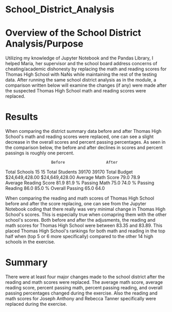# School_District_Analysis
# Overview of the School District Analysis/Purpose
Utilizing my knowledge of Jupyter Notebook and the Pandas Library, I helped Maria, her supervisor and the school board address concerns of cheating/academic dishonesty by replacing the math and reading scores for Thomas High School with NaNs while maintaining the rest of the testing data.  After running the same school district analysis as in the module, a comparison written below will examine the changes (if any) were made after the suspected Thomas High School math and reading scores were replaced.

# Results
When comparing the district summary data before and after Thomas High School's math and reading scores were replaced, one can see a slight decrease in the overall scores and percent passing percentages.  As seen in the comparison below, the before and after declines in scores and percent passings is roughly one percent.

                        Before                  After
Total Schools           15                      15
Total Students          39170                   39170
Total Budget            $24,649,428.00          $24,649,428.00
Average Math Score      79.0                    78.9      
Average Reading Score   81.9                    81.9
% Passing Math          75.0                    74.0
% Passing Reading       86.0                    85.0
% Overall Passing       65.0                    64.0

When comparing the reading and math scores of Thomas High School before and after the score replacing, one can see from the Jupyter Notebook coding that there really was very minimal change in Thomas High School's scores.  This is especially true when comapring them with the other school's scores.  Both before and after the adjusments, the reading and math scores for Thomas High School were between 83.35 and 83.89.  This placed Thomas High School's rankings for both math and reading in the top half when (top 5 or 6 more specifically) compared to the other 14 high schools in the exercise.

# Summary
There were at least four major changes made to the school district after the reading and math scores were replaced.  The average math score, average reading score, percent passing math, percent passing reading, and overall passing percentages changed during the exercise.  Also the reading and math scores for Joseph Anthony and Rebecca Tanner specifically were replaced during the exercise.


